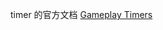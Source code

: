 timer 的官方文档 [Gameplay Timers](https://dev.epicgames.com/documentation/en-us/unreal-engine/gameplay-timers-in-unreal-engine)